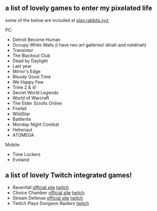 ## a list of lovely games to enter my pixelated life

some of the below are included at [play.rabbits.xyz](https://play.rabbits.xyz/)

PC:
- Detroit Become Human
- Occupy White Walls (i have two art galleries! dinah and notdinah)
- Transistor
- The Blackout Club
- Dead by Daylight
- Last year
- Mirror's Edge
- Bloody Good Time
- We Happy Few
- Trine 2 & 4!
- Secret World Legends
- World of Warcraft
- The Elder Scrolls Online
- Firefall
- WildStar
- Battlerite
- Monday Night Combat
- Helionaut
- ATOMEGA

Mobile:
- Time Lockers
- Evoland

## a list of lovely Twitch integrated games!
- Ravenfall [official site](https://www.ravenfall.stream/) [twitch](https://twitch.tv/zerratar)
- Choice Chamber [official site](https://choicechamber.com/) [twitch](https://www.twitch.tv/directory/game/choice%20chamber)
- Stream Defense [official site](http://www.streamdefense.com/) [twitch](https://www.twitch.tv/archonthewizard)
- Twitch Plays Dungeon Raiders [twitch](https://www.twitch.tv/room_001)
